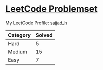 # [LeetCode Problemset](https://leetcode.com/problemset/all/ "LeetCode Problemset")

My LeetCode Profile: [sajjad_h](https://leetcode.com/sajjad_h/ "https://leetcode.com/sajjad_h/")

| Category | Solved |
| ----------- | ----------- |
| Hard | 5 |
| Medium | 15 |
| Easy | 7 |
